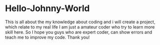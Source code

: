 # Hello-Johnny-World
This is all about the my knowledge about coding and i will create a project, which relate to my real life
I am just a amateur coder who try to learn more skill here. So I hope you guys who are expert coder, can show errors and teach me to improve my code.
Thank you!
